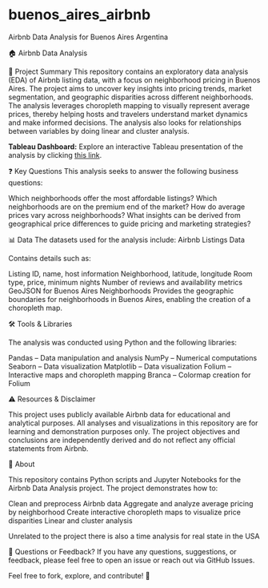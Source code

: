 # buenos_aires_airbnb
Airbnb Data Analysis for Buenos Aires Argentina

🏠 Airbnb Data Analysis

📌 Project Summary
This repository contains an exploratory data analysis (EDA) of Airbnb listing data, with a focus on neighborhood pricing in Buenos Aires. The project aims to uncover key insights into pricing trends, market segmentation, and geographic disparities across different neighborhoods. The analysis leverages choropleth mapping to visually represent average prices, thereby helping hosts and travelers understand market dynamics and make informed decisions. The analysis also looks for relationships between variables by doing linear and cluster analysis.

**Tableau Dashboard:** Explore an interactive Tableau presentation of the analysis by clicking [this link](https://public.tableau.com/app/profile/milena.fagandini/viz/Final_17411277065640/BuenosAiresAirbnbMarketAnalysis).


❓ Key Questions
This analysis seeks to answer the following business questions:

Which neighborhoods offer the most affordable listings?
Which neighborhoods are on the premium end of the market?
How do average prices vary across neighborhoods?
What insights can be derived from geographical price differences to guide pricing and marketing strategies?

📊 Data
The datasets used for the analysis include:
Airbnb Listings Data

Contains details such as:

Listing ID, name, host information
Neighborhood, latitude, longitude
Room type, price, minimum nights
Number of reviews and availability metrics
GeoJSON for Buenos Aires Neighborhoods
Provides the geographic boundaries for neighborhoods in Buenos Aires, enabling the creation of a choropleth map.

🛠️ Tools & Libraries

The analysis was conducted using Python and the following libraries:

Pandas – Data manipulation and analysis
NumPy – Numerical computations
Seaborn – Data visualization
Matplotlib – Data visualization
Folium – Interactive maps and choropleth mapping
Branca – Colormap creation for Folium

⚠️ Resources & Disclaimer

This project uses publicly available Airbnb data for educational and analytical purposes. All analyses and visualizations in this repository are for learning and demonstration purposes only. The project objectives and conclusions are independently derived and do not reflect any official statements from Airbnb.

🚀 About

This repository contains Python scripts and Jupyter Notebooks for the Airbnb Data Analysis project. The project demonstrates how to:

Clean and preprocess Airbnb data
Aggregate and analyze average pricing by neighborhood
Create interactive choropleth maps to visualize price disparities
Linear and cluster analysis 

Unrelated to the project there is also a time analysis for real state in the USA


📧 Questions or Feedback?
If you have any questions, suggestions, or feedback, please feel free to open an issue or reach out via GitHub Issues.


Feel free to fork, explore, and contribute! 🚀
